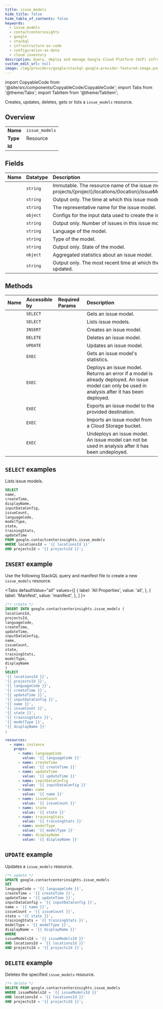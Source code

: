 ```yaml
---
title: issue_models
hide_title: false
hide_table_of_contents: false
keywords:
  - issue_models
  - contactcenterinsights
  - google
  - stackql
  - infrastructure-as-code
  - configuration-as-data
  - cloud inventory
description: Query, deploy and manage Google Cloud Platform (GCP) infrastructure and resources using SQL
custom_edit_url: null
image: /img/providers/google/stackql-google-provider-featured-image.png
---
```


import CopyableCode from '@site/src/components/CopyableCode/CopyableCode';
import Tabs from '@theme/Tabs';
import TabItem from '@theme/TabItem';

Creates, updates, deletes, gets or lists a <code>issue_models</code> resource.

## Overview
<table><tbody>
<tr><td><b>Name</b></td><td><code>issue_models</code></td></tr>
<tr><td><b>Type</b></td><td>Resource</td></tr>
<tr><td><b>Id</b></td><td><CopyableCode code="google.contactcenterinsights.issue_models" /></td></tr>
</tbody></table>

## Fields
| Name | Datatype | Description |
|:-----|:---------|:------------|
| <CopyableCode code="name" /> | `string` | Immutable. The resource name of the issue model. Format: projects/{project}/locations/{location}/issueModels/{issue_model} |
| <CopyableCode code="createTime" /> | `string` | Output only. The time at which this issue model was created. |
| <CopyableCode code="displayName" /> | `string` | The representative name for the issue model. |
| <CopyableCode code="inputDataConfig" /> | `object` | Configs for the input data used to create the issue model. |
| <CopyableCode code="issueCount" /> | `string` | Output only. Number of issues in this issue model. |
| <CopyableCode code="languageCode" /> | `string` | Language of the model. |
| <CopyableCode code="modelType" /> | `string` | Type of the model. |
| <CopyableCode code="state" /> | `string` | Output only. State of the model. |
| <CopyableCode code="trainingStats" /> | `object` | Aggregated statistics about an issue model. |
| <CopyableCode code="updateTime" /> | `string` | Output only. The most recent time at which the issue model was updated. |

## Methods
| Name | Accessible by | Required Params | Description |
|:-----|:--------------|:----------------|:------------|
| <CopyableCode code="get" /> | `SELECT` | <CopyableCode code="issueModelsId, locationsId, projectsId" /> | Gets an issue model. |
| <CopyableCode code="list" /> | `SELECT` | <CopyableCode code="locationsId, projectsId" /> | Lists issue models. |
| <CopyableCode code="create" /> | `INSERT` | <CopyableCode code="locationsId, projectsId" /> | Creates an issue model. |
| <CopyableCode code="delete" /> | `DELETE` | <CopyableCode code="issueModelsId, locationsId, projectsId" /> | Deletes an issue model. |
| <CopyableCode code="patch" /> | `UPDATE` | <CopyableCode code="issueModelsId, locationsId, projectsId" /> | Updates an issue model. |
| <CopyableCode code="calculate_issue_model_stats" /> | `EXEC` | <CopyableCode code="issueModelsId, locationsId, projectsId" /> | Gets an issue model's statistics. |
| <CopyableCode code="deploy" /> | `EXEC` | <CopyableCode code="issueModelsId, locationsId, projectsId" /> | Deploys an issue model. Returns an error if a model is already deployed. An issue model can only be used in analysis after it has been deployed. |
| <CopyableCode code="export" /> | `EXEC` | <CopyableCode code="issueModelsId, locationsId, projectsId" /> | Exports an issue model to the provided destination. |
| <CopyableCode code="import" /> | `EXEC` | <CopyableCode code="locationsId, projectsId" /> | Imports an issue model from a Cloud Storage bucket. |
| <CopyableCode code="undeploy" /> | `EXEC` | <CopyableCode code="issueModelsId, locationsId, projectsId" /> | Undeploys an issue model. An issue model can not be used in analysis after it has been undeployed. |

## `SELECT` examples

Lists issue models.

```sql
SELECT
name,
createTime,
displayName,
inputDataConfig,
issueCount,
languageCode,
modelType,
state,
trainingStats,
updateTime
FROM google.contactcenterinsights.issue_models
WHERE locationsId = '{{ locationsId }}'
AND projectsId = '{{ projectsId }}'; 
```

## `INSERT` example

Use the following StackQL query and manifest file to create a new <code>issue_models</code> resource.

<Tabs
    defaultValue="all"
    values={[
        { label: 'All Properties', value: 'all', },
        { label: 'Manifest', value: 'manifest', },
    ]
}>
<TabItem value="all">

```sql
/*+ create */
INSERT INTO google.contactcenterinsights.issue_models (
locationsId,
projectsId,
languageCode,
createTime,
updateTime,
inputDataConfig,
name,
issueCount,
state,
trainingStats,
modelType,
displayName
)
SELECT 
'{{ locationsId }}',
'{{ projectsId }}',
'{{ languageCode }}',
'{{ createTime }}',
'{{ updateTime }}',
'{{ inputDataConfig }}',
'{{ name }}',
'{{ issueCount }}',
'{{ state }}',
'{{ trainingStats }}',
'{{ modelType }}',
'{{ displayName }}'
;
```
</TabItem>
<TabItem value="manifest">

```yaml
resources:
  - name: instance
    props:
      - name: languageCode
        value: '{{ languageCode }}'
      - name: createTime
        value: '{{ createTime }}'
      - name: updateTime
        value: '{{ updateTime }}'
      - name: inputDataConfig
        value: '{{ inputDataConfig }}'
      - name: name
        value: '{{ name }}'
      - name: issueCount
        value: '{{ issueCount }}'
      - name: state
        value: '{{ state }}'
      - name: trainingStats
        value: '{{ trainingStats }}'
      - name: modelType
        value: '{{ modelType }}'
      - name: displayName
        value: '{{ displayName }}'

```
</TabItem>
</Tabs>

## `UPDATE` example

Updates a <code>issue_models</code> resource.

```sql
/*+ update */
UPDATE google.contactcenterinsights.issue_models
SET 
languageCode = '{{ languageCode }}',
createTime = '{{ createTime }}',
updateTime = '{{ updateTime }}',
inputDataConfig = '{{ inputDataConfig }}',
name = '{{ name }}',
issueCount = '{{ issueCount }}',
state = '{{ state }}',
trainingStats = '{{ trainingStats }}',
modelType = '{{ modelType }}',
displayName = '{{ displayName }}'
WHERE 
issueModelsId = '{{ issueModelsId }}'
AND locationsId = '{{ locationsId }}'
AND projectsId = '{{ projectsId }}';
```

## `DELETE` example

Deletes the specified <code>issue_models</code> resource.

```sql
/*+ delete */
DELETE FROM google.contactcenterinsights.issue_models
WHERE issueModelsId = '{{ issueModelsId }}'
AND locationsId = '{{ locationsId }}'
AND projectsId = '{{ projectsId }}';
```
